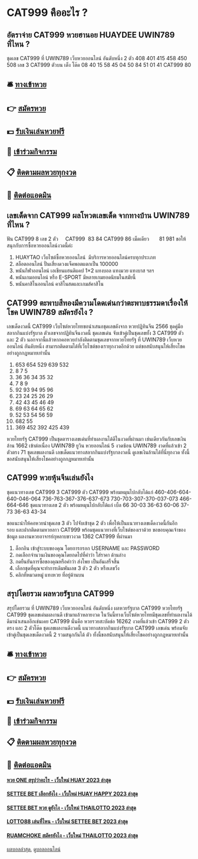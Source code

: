 # CAT999 คืออะไร ?
## อัตราจ่าย CAT999 หวยฮานอย HUAYDEE UWIN789 ที่ไหน ?
ชุดเลข CAT999 ที่ UWIN789 เว็บหวยออนไลน์ อันดับหนึ่ง 2 ตัว
408 401 415 458 450 508
เลข 3 CAT999 ตัวบน เต็ง โต๊ด
08 40 15 58 45 04
50 84 51 01 41 CAT999 80

## 🛎 [ทางเข้าหวย](https://bit.ly/3BG5bNw)
## 👉 [สมัครหวย](https://bit.ly/3BG5bNw)
## 💵 [รับเงินเล่นหวยฟรี](https://bit.ly/3C3mvgS)
## 👑 [เข้าร่วมกิจกรรม](https://bit.ly/3C3mvgS)
## 📋 [ติดตามผลหวยทุกงวด](https://bit.ly/3C3mvgS)
## 📱 [ติดต่อแอดมิน](https://bit.ly/3C3mvgS)

## เลขเด็ดจาก CAT999 ผลโหวตเลขเด็ด จากทางบ้าน UWIN789 ที่ไหน ?
ฟัน CAT999 8
เลข 2 ตัว     CAT999  83 84 CAT999 86
เม็ดเดียว       81 981
ขอให้สนุกกับการซื้อหวยออนไลน์งวดนี้ค่ะ
1. HUAYTAO เว็บไซต์ซื้อหวยออนไลน์  มีบริการหวยออนไลน์ครบทุกประเภท
2. สล็อตออนไลน์ ปั่นเสี่ยงดวงแจ็คพอตแตกเป็น 100000
3. พนันกีฬาออนไลน์ เอเชียนแฮนดิแคป 1×2 แทงบอล แทงมวย แทงบาส ฯลฯ
4. พนันเกมออนไลน์ หรือ E-SPORT มีหลายเกมยอดนิยมในสมัยนี้
5. พนันคาสิโนออนไลน์ คาสิโนสดและเกมส์คาสิโน

## CAT999 ตะพาบสีทองมีความโดดเด่นกว่าตะพาบธรรมดาเรื่องให้โชค UWIN789 สมัครยังไง ?
เลขเด็ดงวดนี้ CAT999 เว็บไซต์หวยไทยขอนำเสนอชุดเลขดังจาก หวยปฏิทินจีน 2566 ชุดคู่มือสลากกินแบ่งรัฐบาล ตัวเลขจากปฏิทินจีนงวดนี้ ชุดเลขเด่น จับเข้าคู่เป็นชุดเลขทั้ง 3 CAT999 ตัว และ 2 ตัว นอกจากนี้แล้วหากคอหวยกำลังติดตามชุดเลขจากหวยไทยรัฐ ที่ UWIN789 เว็บหวยออนไลน์ อันดับหนึ่ง สามารถติดตามได้ที่เว็บไซต์ของเราทุกงวดอีกด้วย แต่ขอสนับสนุนให้เสี่ยงโชคอย่างถูกกฎหมายเท่านั้น
1. 653 654 529 639 532
2. 8 7 5
3. 36 36 34 35 32
4. 7 8 9
5. 92 93 94 95 96
6. 23 24 25 26 29
7. 42 43 45 46 49
8. 69 63 64 65 62
9. 52 53 54 56 59
10. 682 55
11. 369 452 392 425 439

หวยไทยรัฐ CAT999 เป็นชุดตารางเลขเด่นที่ทำผลงานได้ดีในงวดที่ผ่านมา เช่นเดียวกันกับเลขเงินล้าน 1662 เข้าต่อเนื่อง UWIN789 ยูวิน หวยออนไลน์ 5 งวดซ้อน UWIN789 งวดที่แล้วเข้า 2 ตัวตรง 71 ชุดเลขผลงานดี เลขเด็ดแนวทางสลากกินแบ่งรัฐบาลงวดนี้ ดูเลขเงินล้านได้ที่นี่ทุกงวด ทั้งนี้ขอสนับสนุนให้เสี่ยงโชคอย่างถูกกฎหมายเท่านั้น

## CAT999 หวยหุ้นจีนเล่นยังไง
ชุดแนวทางเลข CAT999 3 CAT999 ตัว CAT999 พร้อมหมุนไปกลับได้แก่
460-406-604-640-046-064
736-763-367-376-637-673
730-703-307-370-037-073
466-664-646
ชุดแนวทางเลข 2 ตัว พร้อมหมุนไปกลับได้แก่
เบิ้ล 66
30-03
36-63
60-06
37-73
36-63
43-34

ขอแนะนำให้คอหวยนำชุดเลข 3 ตัว ไปจับเข้าชุด 2 ตัว เพื่อให้เป็นแนวทางเลขเด็ดงวดนี้กันอีกรอบ และฝากติดตามหวยลาว CAT999 พร้อมชุดแนวทางที่เว็บไซต์ของเราด้วย
ขอขอบคุณเจ้าของข้อมูล
ผลงานหวยอาจารย์กุหลาบขาวงวด 1362 CAT999 ที่ผ่านมา
1. ล็อกอิน เข้าสู่ระบบของคุณ โดยการกรอก USERNAME และ PASSWORD
2. กดเลือกจำนวนเงินของคุณโดยกดไปที่คำว่า ใส่ราคา ด้านล่าง
3. กดยืนยันการซื้อของคุณหรือคำว่า ส่งโพย เป็นอันเสร็จสิ้น
4. เลือกชุดที่คุณจะทำการเดิมพันเลข 3 ตัว 2 ตัว หรือเลขวิ่ง
5. คลิกที่หมวดหมู่ แทงหวย ที่อยู่ด้านบน

## สรุปโดยรวม ผลหวยรัฐบาล CAT999
สรุปโดยรวม ที่ UWIN789 เว็บหวยออนไลน์ อันดับหนึ่ง ผลหวยรัฐบาล CAT999 หวยไทยรัฐ CAT999 ชุดเลขเด่นผลงานดี เข้ามาแล้วหลายงวด ในวันนี้ทางเว็บไซต์หวยไทยมีชุดเลขที่ทำผลงานได้ดีมานำเสนออีกเช่นเคย CAT999 นั่นคือ หวยรวยสะบัดช่อ 16262 งวดที่แล้วเข้า CAT999 2 ตัวตรง และ 2 ตัวโต๊ด ชุดเลขผลงานดีงวดนี้ แนวทางสลากกินแบ่งรัฐบาล CAT999 เลขเด่น พร้อมจับเข้าคู่เป็นชุดเลขเด็ดงวดนี้ 2 รวมสนุกกันได้ ตัว ทั้งนี้ขอสนับสนุนให้เสี่ยงโชคอย่างถูกกฎหมายเท่านั้น

## 🛎 [ทางเข้าหวย](https://bit.ly/3BG5bNw)
## 👉 [สมัครหวย](https://bit.ly/3BG5bNw)
## 💵 [รับเงินเล่นหวยฟรี](https://bit.ly/3C3mvgS)
## 👑 [เข้าร่วมกิจกรรม](https://bit.ly/3C3mvgS)
## 📋 [ติดตามผลหวยทุกงวด](https://bit.ly/3C3mvgS)
## 📱 [ติดต่อแอดมิน](https://bit.ly/3C3mvgS)

#### [หวย ONE สรุปว่าอะไร - เว็บใหม่ HUAY 2023 ล่าสุด](https://atom.io/themes/หวย%20one%20สรุปว่าอะไร%20-%20เว็บใหม่%20huay%202023%20ล่าสุด)
#### [SETTEE BET เลือกยังไง - เว็บใหม่ HUAY HAPPY 2023 ล่าสุด](https://atom.io/themes/settee%20bet%20เลือกยังไง%20-%20เว็บใหม่%20huay%20happy%202023%20ล่าสุด)
#### [SETTEE BET หวย ดูยังไง - เว็บใหม่ THAILOTTO 2023 ล่าสุด](https://atom.io/themes/settee%20bet%20หวย%20ดูยังไง%20-%20เว็บใหม่%20thailotto%202023%20ล่าสุด)
#### [LOTTO88 เล่นที่ไหน - เว็บใหม่ SETTEE BET 2023 ล่าสุด](https://atom.io/themes/lotto88%20เล่นที่ไหน%20-%20เว็บใหม่%20settee%20bet%202023%20ล่าสุด)
#### [RUAMCHOKE สมัครยังไง - เว็บใหม่ THAILOTTO 2023 ล่าสุด](https://atom.io/themes/ruamchoke%20สมัครยังไง%20-%20เว็บใหม่%20thailotto%202023%20ล่าสุด)

[ผลบอลล่าสุด](https://siamsport.tv "ผลบอลล่าสุด"), [ดูบอลออนไลน์](https://siamsport.tv/ดูบอลสด "ดูบอลออนไลน์")